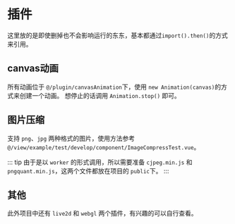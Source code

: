 # 插件

这里放的是即使删掉也不会影响运行的东东，基本都通过`import().then()`的方式来引用。

## canvas动画

所有动画位于 `@/plugin/canvasAnimation`下，使用 `new Animation(canvas)`的方式来创建一个动画。
想停止的话调用 `Animation.stop()` 即可。

## 图片压缩

支持 `png`、`jpg` 两种格式的图片，使用方法参考 `@/view/example/test/develop/component/ImageCompressTest.vue`。

::: tip
由于是以 `worker` 的形式调用，所以需要准备 `cjpeg.min.js` 和 `pngquant.min.js`，这两个文件都放在项目的 `public`下。
:::

## 其他

此外项目中还有 `live2d` 和 `webgl` 两个插件，有兴趣的可以自行查看。
